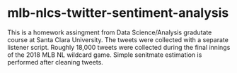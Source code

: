 # mlb-nlcs-twitter-sentiment-analysis
This is a homework assingment from Data Science/Analysis gradutate course at Santa Clara University.
The tweets were collected with a separate listener script.
Roughly 18,000 tweets were collected during the final innings of the 2018 MLB NL wildcard game.
Simple senitmate estimation is performed after cleaning tweets.
